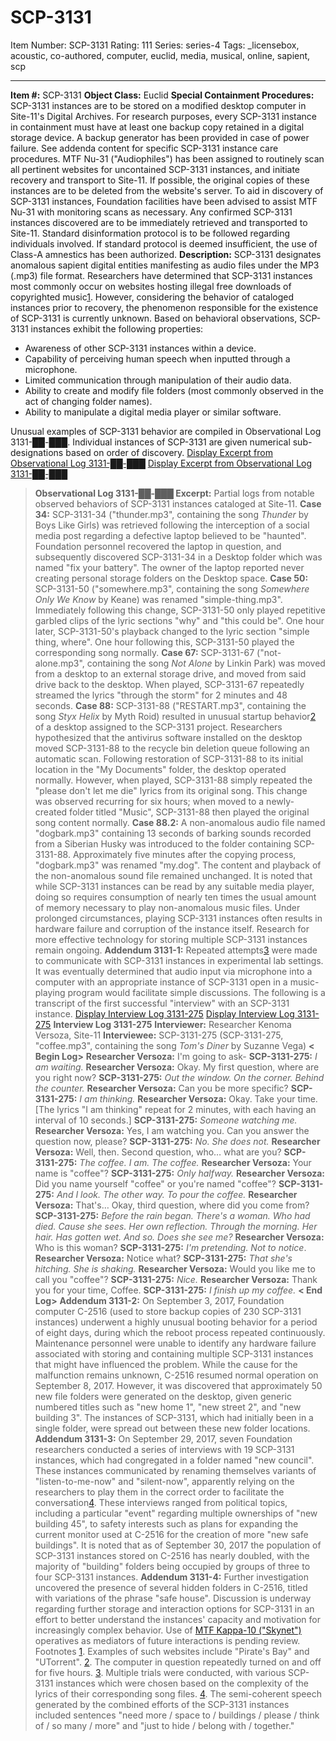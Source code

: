 # SCP-3131
Item Number: SCP-3131
Rating: 111
Series: series-4
Tags: _licensebox, acoustic, co-authored, computer, euclid, media, musical, online, sapient, scp

---

  
**Item #:** SCP-3131 
**Object Class:** Euclid
**Special Containment Procedures:** SCP-3131 instances are to be stored on a modified desktop computer in Site-11's Digital Archives. For research purposes, every SCP-3131 instance in containment must have at least one backup copy retained in a digital storage device. A backup generator has been provided in case of power failure. See addenda content for specific SCP-3131 instance care procedures.
MTF Nu-31 ("Audiophiles") has been assigned to routinely scan all pertinent websites for uncontained SCP-3131 instances, and initiate recovery and transport to Site-11. If possible, the original copies of these instances are to be deleted from the website's server.
To aid in discovery of SCP-3131 instances, Foundation facilities have been advised to assist MTF Nu-31 with monitoring scans as necessary. Any confirmed SCP-3131 instances discovered are to be immediately retrieved and transported to Site-11. Standard disinformation protocol is to be followed regarding individuals involved. If standard protocol is deemed insufficient, the use of Class-A amnestics has been authorized.
**Description:** SCP-3131 designates anomalous sapient digital entities manifesting as audio files under the MP3 (.mp3) file format. Researchers have determined that SCP-3131 instances most commonly occur on websites hosting illegal free downloads of copyrighted music[1](javascript:;). However, considering the behavior of cataloged instances prior to recovery, the phenomenon responsible for the existence of SCP-3131 is currently unknown.
Based on behavioral observations, SCP-3131 instances exhibit the following properties:
  * Awareness of other SCP-3131 instances within a device.
  * Capability of perceiving human speech when inputted through a microphone.
  * Limited communication through manipulation of their audio data.
  * Ability to create and modify file folders (most commonly observed in the act of changing folder names).
  * Ability to manipulate a digital media player or similar software.

Unusual examples of SCP-3131 behavior are compiled in Observational Log 3131-██-███. Individual instances of SCP-3131 are given numerical sub-designations based on order of discovery.
[Display Excerpt from Observational Log 3131-██-███](javascript:;)
[Display Excerpt from Observational Log 3131-██-███](javascript:;)
> **Observational Log 3131-██-███ Excerpt:** Partial logs from notable observed behaviors of SCP-3131 instances cataloged at Site-11.
> **Case 34:** SCP-3131-34 ("thunder.mp3", containing the song _Thunder_ by Boys Like Girls) was retrieved following the interception of a social media post regarding a defective laptop believed to be "haunted". Foundation personnel recovered the laptop in question, and subsequently discovered SCP-3131-34 in a Desktop folder which was named "fix your battery". The owner of the laptop reported never creating personal storage folders on the Desktop space.
> **Case 50:** SCP-3131-50 ("somewhere.mp3", containing the song _Somewhere Only We Know_ by Keane) was renamed "simple-thing.mp3". Immediately following this change, SCP-3131-50 only played repetitive garbled clips of the lyric sections "why" and "this could be". One hour later, SCP-3131-50's playback changed to the lyric section "simple thing, where". One hour following this, SCP-3131-50 played the corresponding song normally.
> **Case 67:** SCP-3131-67 ("not-alone.mp3", containing the song _Not Alone_ by Linkin Park) was moved from a desktop to an external storage drive, and moved from said drive back to the desktop. When played, SCP-3131-67 repeatedly streamed the lyrics "through the storm" for 2 minutes and 48 seconds.
> **Case 88:** SCP-3131-88 ("RESTART.mp3", containing the song _Styx Helix_ by Myth Roid) resulted in unusual startup behavior[2](javascript:;) of a desktop assigned to the SCP-3131 project. Researchers hypothesized that the antivirus software installed on the desktop moved SCP-3131-88 to the recycle bin deletion queue following an automatic scan. Following restoration of SCP-3131-88 to its initial location in the "My Documents" folder, the desktop operated normally. However, when played, SCP-3131-88 simply repeated the "please don't let me die" lyrics from its original song. This change was observed recurring for six hours; when moved to a newly-created folder titled "Music", SCP-3131-88 then played the original song content normally.
> **Case 88.2:** A non-anomalous audio file named "dogbark.mp3" containing 13 seconds of barking sounds recorded from a Siberian Husky was introduced to the folder containing SCP-3131-88. Approximately five minutes after the copying process, "dogbark.mp3" was renamed "my.dog". The content and playback of the non-anomalous sound file remained unchanged.
It is noted that while SCP-3131 instances can be read by any suitable media player, doing so requires consumption of nearly ten times the usual amount of memory necessary to play non-anomalous music files. Under prolonged circumstances, playing SCP-3131 instances often results in hardware failure and corruption of the instance itself. Research for more effective technology for storing multiple SCP-3131 instances remain ongoing.
**Addendum 3131-1:** Repeated attempts[3](javascript:;) were made to communicate with SCP-3131 instances in experimental lab settings. It was eventually determined that audio input via microphone into a computer with an appropriate instance of SCP-3131 open in a music-playing program would facilitate simple discussions. The following is a transcript of the first successful "interview" with an SCP-3131 instance.
[Display Interview Log 3131-275](javascript:;)
[Display Interview Log 3131-275](javascript:;)
> **Interview Log 3131-275**
> **Interviewer:** Researcher Kenoma Versoza, Site-11
> **Interviewee:** SCP-3131-275 (SCP-3131-275, "coffee.mp3", containing the song _Tom's Diner_ by Suzanne Vega)
> **< Begin Log>**
> **Researcher Versoza:** I'm going to ask-
> **SCP-3131-275:** _I am waiting._
> **Researcher Versoza:** Okay. My first question, where are you right now?
> **SCP-3131-275:** _Out the window. On the corner. Behind the counter._
> **Researcher Versoza:** Can you be more specific?
> **SCP-3131-275:** _I am thinking._
> **Researcher Versoza:** Okay. Take your time.
> [The lyrics "I am thinking" repeat for 2 minutes, with each having an interval of 10 seconds.]
> **SCP-3131-275:** _Someone watching me._
> **Researcher Versoza:** Yes, I am watching you. Can you answer the question now, please?
> **SCP-3131-275:** _No. She does not._
> **Researcher Versoza:** Well, then. Second question, who… what are you?
> **SCP-3131-275:** _The coffee. I am. The coffee._
> **Researcher Versoza:** Your name is "coffee"?
> **SCP-3131-275:** _Only halfway._
> **Researcher Versoza:** Did you name yourself "coffee" or you're named "coffee"?
> **SCP-3131-275:** _And I look. The other way. To pour the coffee._
> **Researcher Versoza:** That's… Okay, third question, where did you come from?
> **SCP-3131-275:** _Before the rain began. There's a woman. Who had died. Cause she sees. Her own reflection. Through the morning. Her hair. Has gotten wet. And so. Does she see me?_
> **Researcher Versoza:** Who is this woman?
> **SCP-3131-275:** _I'm pretending. Not to notice_.
> **Researcher Versoza:** Notice what?
> **SCP-3131-275:** _That she's hitching. She is shaking._
> **Researcher Versoza:** Would you like me to call you "coffee"?
> **SCP-3131-275:** _Nice._
> **Researcher Versoza:** Thank you for your time, Coffee.
> **SCP-3131-275:** _I finish up my coffee._
> **< End Log>**
**Addendum 3131-2:** On September 3, 2017, Foundation computer C-2516 (used to store backup copies of 230 SCP-3131 instances) underwent a highly unusual booting behavior for a period of eight days, during which the reboot process repeated continuously. Maintenance personnel were unable to identify any hardware failure associated with storing and containing multiple SCP-3131 instances that might have influenced the problem.
While the cause for the malfunction remains unknown, C-2516 resumed normal operation on September 8, 2017. However, it was discovered that approximately 50 new file folders were generated on the desktop, given generic numbered titles such as "new home 1", "new street 2", and "new building 3". The instances of SCP-3131, which had initially been in a single folder, were spread out between these new folder locations.
**Addendum 3131-3:** On September 29, 2017, seven Foundation researchers conducted a series of interviews with 19 SCP-3131 instances, which had congregated in a folder named "new council". These instances communicated by renaming themselves variants of "listen-to-me-now" and "silent-now", apparently relying on the researchers to play them in the correct order to facilitate the conversation[4](javascript:;).
These interviews ranged from political topics, including a particular "event" regarding multiple ownerships of "new building 45", to safety interests such as plans for expanding the current monitor used at C-2516 for the creation of more "new safe buildings". It is noted that as of September 30, 2017 the population of SCP-3131 instances stored on C-2516 has nearly doubled, with the majority of "building" folders being occupied by groups of three to four SCP-3131 instances.
**Addendum 3131-4:** Further investigation uncovered the presence of several hidden folders in C-2516, titled with variations of the phrase "safe house". Discussion is underway regarding further storage and interaction options for SCP-3131 in an effort to better understand the instances' capacity and motivation for increasingly complex behavior. Use of [MTF Kappa-10 ("Skynet")](/task-forces#kappa-10) operatives as mediators of future interactions is pending review.
Footnotes
[1](javascript:;). Examples of such websites include "Pirate's Bay" and "UTorrent".
[2](javascript:;). The computer in question repeatedly turned on and off for five hours.
[3](javascript:;). Multiple trials were conducted, with various SCP-3131 instances which were chosen based on the complexity of the lyrics of their corresponding song files.
[4](javascript:;). The semi-coherent speech generated by the combined efforts of the SCP-3131 instances included sentences "need more / space to / buildings / please / think of / so many / more" and "just to hide / belong with / together."